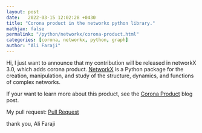 ```yaml
---
layout: post
date:   2022-03-15 12:02:28 +0430
title: "Corona product in the networkx python library."
mathjax: false
permalink: "/python/networkx/corona-product.html"
categories: [corona, networkx, python, graph]
author: "Ali Faraji"
---
```


Hi, I just want to announce that my contribution will be released in networkX 3.0, which adds corona product. [NetworkX](https://github.com/networkx/networkx) is a Python package for the creation, manipulation, and study of the structure, dynamics, and functions of complex networks.

If your want to learn more about this product, see the [Corona Product](https://blog.alifaraji.ir/math/graph-theory/corona-product.html) blog post.

My pull request: [Pull Request](https://github.com/networkx/networkx/pull/5223)

thank you,
Ali Faraji

